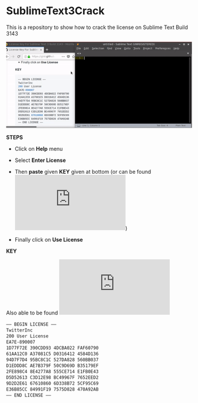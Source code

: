 # SublimeText3Crack
This is a repository to show how to crack the license on Sublime Text Build 3143

![howto](https://github.com/Darth4212/Files/blob/master/SublimeTextCrack.gif?raw=true)

**STEPS**

* Click on **Help** menu

* Select **Enter License**

* Then **paste** given **KEY** given at bottom (or can be found ![here](https://github.com/Darth4212/SublimeText3Crack/blob/master/CrackedLicense.c))

* Finally click on **Use License**


**KEY**

Also able to be found ![here](https://github.com/Darth4212/SublimeText3Crack/blob/master/CrackedLicense.c)


```
—– BEGIN LICENSE —–
TwitterInc
200 User License
EA7E-890007
1D77F72E 390CDD93 4DCBA022 FAF60790
61AA12C0 A37081C5 D0316412 4584D136
94D7F7D4 95BC8C1C 527DA828 560BB037
D1EDDD8C AE7B379F 50C9D69D B35179EF
2FE898C4 8E4277A8 555CE714 E1FB0E43
D5D52613 C3D12E98 BC49967F 7652EED2
9D2D2E61 67610860 6D338B72 5CF95C69
E36B85CC 84991F19 7575D828 470A92AB
—— END LICENSE ——
```

